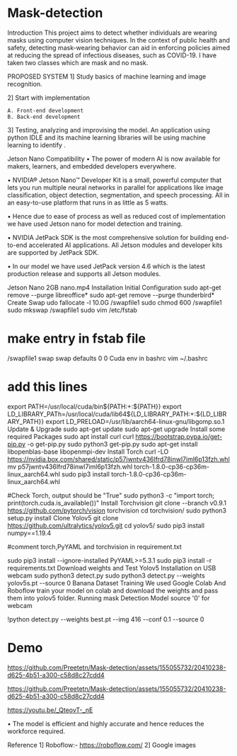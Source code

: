 # Mask-detection
Introduction
This project aims to detect whether individuals are wearing masks using computer vision techniques. In the context of public health and safety, detecting mask-wearing behavior can aid in enforcing policies aimed at reducing the spread of infectious diseases, such as COVID-19. I have taken two classes which are mask and no mask.

PROPOSED SYSTEM
1] Study basics of machine learning and image recognition.

2] Start with implementation

    A. Front-end development
    B. Back-end development
3] Testing, analyzing and improvising the model. An application using python IDLE and its machine learning libraries will be using machine learning to identify .



Jetson Nano Compatibility
• The power of modern AI is now available for makers, learners, and embedded developers everywhere.

• NVIDIA® Jetson Nano™ Developer Kit is a small, powerful computer that lets you run multiple neural networks in parallel for applications like image classification, object detection, segmentation, and speech processing. All in an easy-to-use platform that runs in as little as 5 watts.

• Hence due to ease of process as well as reduced cost of implementation we have used Jetson nano for model detection and training.

• NVIDIA JetPack SDK is the most comprehensive solution for building end-to-end accelerated AI applications. All Jetson modules and developer kits are supported by JetPack SDK.

• In our model we have used JetPack version 4.6 which is the latest production release and supports all Jetson modules.

Jetson Nano 2GB
 nano.mp4 
Installation
Initial Configuration
sudo apt-get remove --purge libreoffice*
sudo apt-get remove --purge thunderbird*
Create Swap
udo fallocate -l 10.0G /swapfile1
sudo chmod 600 /swapfile1
sudo mkswap /swapfile1
sudo vim /etc/fstab
# make entry in fstab file
/swapfile1	swap	swap	defaults	0 0
Cuda env in bashrc
vim ~/.bashrc

# add this lines
export PATH=/usr/local/cuda/bin${PATH:+:${PATH}}
export LD_LIBRARY_PATh=/usr/local/cuda/lib64${LD_LIBRARY_PATH:+:${LD_LIBRARY_PATH}}
export LD_PRELOAD=/usr/lib/aarch64-linux-gnu/libgomp.so.1
Update & Upgrade
sudo apt-get update
sudo apt-get upgrade
Install some required Packages
sudo apt install curl
curl https://bootstrap.pypa.io/get-pip.py -o get-pip.py
sudo python3 get-pip.py
sudo apt-get install libopenblas-base libopenmpi-dev
Install Torch
curl -LO https://nvidia.box.com/shared/static/p57jwntv436lfrd78inwl7iml6p13fzh.whl
mv p57jwntv436lfrd78inwl7iml6p13fzh.whl torch-1.8.0-cp36-cp36m-linux_aarch64.whl
sudo pip3 install torch-1.8.0-cp36-cp36m-linux_aarch64.whl

#Check Torch, output should be "True" 
sudo python3 -c "import torch; print(torch.cuda.is_available())"
Install Torchvision
git clone --branch v0.9.1 https://github.com/pytorch/vision torchvision
cd torchvision/
sudo python3 setup.py install
Clone Yolov5
git clone https://github.com/ultralytics/yolov5.git
cd yolov5/
sudo pip3 install numpy==1.19.4

#comment torch,PyYAML and torchvision in requirement.txt

sudo pip3 install --ignore-installed PyYAML>=5.3.1
sudo pip3 install -r requirements.txt
Download weights and Test Yolov5 Installation on USB webcam
sudo python3 detect.py
sudo python3 detect.py --weights yolov5s.pt  --source 0
Banana Dataset Training
We used Google Colab And Roboflow
train your model on colab and download the weights and pass them into yolov5 folder.
Running mask Detection Model
source '0' for webcam

!python detect.py --weights best.pt --img 416 --conf 0.1 --source 0
# Demo


https://github.com/Preetetn/Mask-detection/assets/155055732/20410238-d625-4b51-a300-c58d8c27cdd4



https://github.com/Preetetn/Mask-detection/assets/155055732/20410238-d625-4b51-a300-c58d8c27cdd4





https://youtu.be/_QteovT-_nE







• The model is efficient and highly accurate and hence reduces the workforce required.

Reference
1] Roboflow:- https://roboflow.com/
2] Google images
